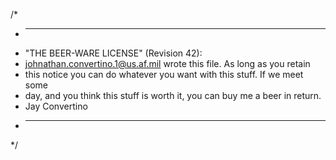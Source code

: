/*
 * ----------------------------------------------------------------------------
 * "THE BEER-WARE LICENSE" (Revision 42):
 * <johnathan.convertino.1@us.af.mil> wrote this file. As long as you retain 
 * this notice you can do whatever you want with this stuff. If we meet some 
 * day, and you think this stuff is worth it, you can buy me a beer in return. 
 * Jay Convertino
 * ----------------------------------------------------------------------------
 */

